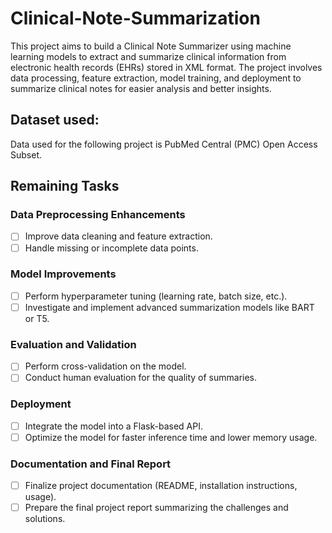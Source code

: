 # Clinical-Note-Summarization
This project aims to build a Clinical Note Summarizer using machine learning models to extract and summarize clinical information from electronic health records (EHRs) stored in XML format. The project involves data processing, feature extraction, model training, and deployment to summarize clinical notes for easier analysis and better insights.


## Dataset used:
  Data used for the following project is PubMed Central (PMC) Open Access Subset.
  
## Remaining Tasks

### Data Preprocessing Enhancements
- [ ] Improve data cleaning and feature extraction.
- [ ] Handle missing or incomplete data points.

### Model Improvements
- [ ] Perform hyperparameter tuning (learning rate, batch size, etc.).
- [ ] Investigate and implement advanced summarization models like BART or T5.

### Evaluation and Validation
- [ ] Perform cross-validation on the model.
- [ ] Conduct human evaluation for the quality of summaries.

### Deployment
- [ ] Integrate the model into a Flask-based API.
- [ ] Optimize the model for faster inference time and lower memory usage.

### Documentation and Final Report
- [ ] Finalize project documentation (README, installation instructions, usage).
- [ ] Prepare the final project report summarizing the challenges and solutions.

